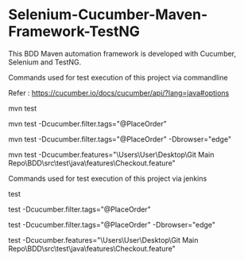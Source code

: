 # Selenium-Cucumber-Maven-Framework-TestNG

This BDD Maven automation framework is developed with Cucumber, Selenium and TestNG.

Commands used for test execution of this project via commandline

Refer : https://cucumber.io/docs/cucumber/api/?lang=java#options

mvn test

mvn test -Dcucumber.filter.tags="@PlaceOrder"

mvn test -Dcucumber.filter.tags="@PlaceOrder" -Dbrowser="edge"

mvn test -Dcucumber.features="\Users\User\Desktop\Git Main Repo\BDD\src\test\java\features\Checkout.feature"



Commands used for test execution of this project via jenkins

test

test -Dcucumber.filter.tags="@PlaceOrder"

test -Dcucumber.filter.tags="@PlaceOrder" -Dbrowser="edge"

test -Dcucumber.features="\Users\User\Desktop\Git Main Repo\BDD\src\test\java\features\Checkout.feature"
